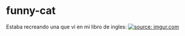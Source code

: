 # funny-cat
Estaba recreando una que ví en mi libro de ingles:
<a href="https://imgur.com/164olpz"><img src="https://i.imgur.com/164olpz.jpg" title="source: imgur.com" /></a>
